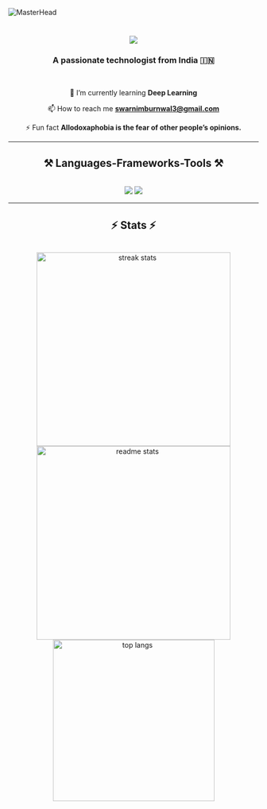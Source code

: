 ![MasterHead](https://cdna.artstation.com/p/assets/images/images/028/102/058/original/pixel-jeff-matrix-s.gif?1593487263)

<h1 draggable="false" align="center" style="user-select: none;">
    <img draggable="false" style="user-select: none;" src="https://readme-typing-svg.herokuapp.com/?font=Righteous&size=35&center=true&vCenter=true&width=500&height=70&duration=4000&lines=Hi+There!+👋;+I'm+Swarnim+Burnwal!;" />
</h1>


<h3 align="center" style="user-select: none;">A passionate technologist from India 🇮🇳</h3>

<br/>

<div align="center" style="user-select: none;">



🌱 I’m currently learning **Deep Learning**

📫 How to reach me **swarnimburnwal3@gmail.com**

⚡ Fun fact **Allodoxaphobia is the fear of other people’s opinions.**

</div>

<hr/>

<h2 align="center" style="user-select: none;">⚒️ Languages-Frameworks-Tools ⚒️</h2>
<br/>
<div align="center" style="user-select: none;">
    <img draggable="false" style="user-select: none;" src="https://skillicons.dev/icons?i=react,bootstrap,vscode,github,figma,tailwind,git,arduino,pytorch,tensorflow,docker,linux,flutter" />
    <img draggable="false" style="user-select: none;" src="https://skillicons.dev/icons?i=nodejs,python,bash,html,css,javascript,express,firebase,mongodb,mysql,c,cpp,nextjs,flask" /><br>
</div>

<hr/>

<h2 align="center" style="user-select: none;">⚡️ Stats ⚡</h2>
<br>
<div align="center" style="user-select: none;" >
  <img width=390 draggable="false" style="user-select: none;" src="https://github-readme-streak-stats-salesp07.vercel.app/?user=swarnim-burnwal&account_private=true&theme=vision-friendly-dark&background=000000&border_radius=10" alt="streak stats"/>
  <img width=390 draggable="false" style="user-select: none;" src="https://github-readme-stats.vercel.app/api?username=swarnim-burnwal&show_icons=true&locale=en&theme=vision-friendly-dark&background=000000" alt="readme stats" />
  <br/>
  <img width=325 draggable="false" style="user-select: none;" align="center" src="https://github-readme-stats-salesp07.vercel.app/api/top-langs/?username=swarnim-burnwal&hide=HTML&langs_count=8&layout=compact&theme=vision-friendly-dark&background=000000&border_radius=10&size_weight=0.5&count_weight=0.5&exclude_repo=github-readme-stats" alt="top langs" />
</div>

<br/>
